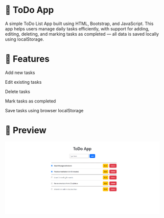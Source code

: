 # 📝 ToDo App

A simple ToDo List App built using HTML, Bootstrap, and JavaScript. This app helps users manage daily tasks efficiently, with support for adding, editing, deleting, and marking tasks as completed — all data is saved locally using localStorage.

# 🚀 Features

Add new tasks

Edit existing tasks

Delete tasks

Mark tasks as completed

Save tasks using browser localStorage

# 📸 Preview

![image alt](https://github.com/Toumik-Haque/ToDo-App/blob/637dff80a61fcb80e10c794795541d9ff11d5725/ToDo%20App.png)
